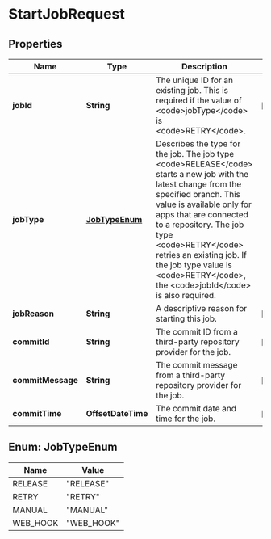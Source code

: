 

# StartJobRequest


## Properties

| Name | Type | Description | Notes |
|------------ | ------------- | ------------- | -------------|
|**jobId** | **String** |  The unique ID for an existing job. This is required if the value of &lt;code&gt;jobType&lt;/code&gt; is &lt;code&gt;RETRY&lt;/code&gt;.  |  [optional] |
|**jobType** | [**JobTypeEnum**](#JobTypeEnum) |  Describes the type for the job. The job type &lt;code&gt;RELEASE&lt;/code&gt; starts a new job with the latest change from the specified branch. This value is available only for apps that are connected to a repository. The job type &lt;code&gt;RETRY&lt;/code&gt; retries an existing job. If the job type value is &lt;code&gt;RETRY&lt;/code&gt;, the &lt;code&gt;jobId&lt;/code&gt; is also required.  |  |
|**jobReason** | **String** |  A descriptive reason for starting this job.  |  [optional] |
|**commitId** | **String** |  The commit ID from a third-party repository provider for the job.  |  [optional] |
|**commitMessage** | **String** |  The commit message from a third-party repository provider for the job.  |  [optional] |
|**commitTime** | **OffsetDateTime** |  The commit date and time for the job.  |  [optional] |



## Enum: JobTypeEnum

| Name | Value |
|---- | -----|
| RELEASE | &quot;RELEASE&quot; |
| RETRY | &quot;RETRY&quot; |
| MANUAL | &quot;MANUAL&quot; |
| WEB_HOOK | &quot;WEB_HOOK&quot; |



